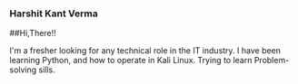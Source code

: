 ### Harshit Kant Verma

##Hi,There!!

I'm a fresher looking for any technical role in the IT industry. I have been learning Python, and how to operate in Kali Linux. Trying to learn Problem-solving sills.


